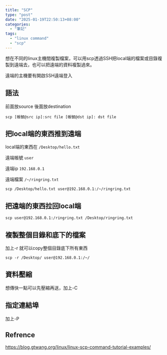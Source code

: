 ```yaml
---
title: "SCP"
type: "post"
date: "2025-01-19T22:50:13+08:00"
categories: 
  - "筆記"
tags:
  - "linux command"
  - "scp"
---
```

想在不同的linux主機間複製檔案，可以用scp透過SSH把local端的檔案或目錄複製到遠端去，也可以把遠端的資料複製過來。

<!--more-->

遠端的主機要有開啟SSH遠端登入

## 語法

前面放source 後面放destination

`scp [帳號@src ip]:src file [帳號@dst ip]: dst file`

## 把local端的東西推到遠端

local端的東西在 `/Desktop/hello.txt`

遠端帳號 `user`

遠端ip `192.168.0.1`

遠端檔案 `/~/ringring.txt`

`scp /Desktop/hello.txt user@192.168.0.1:/~/ringring.txt`

## 把遠端的東西拉回local端

`scp user@192.168.0.1:/ringring.txt /Desktop/ringring.txt`

## 複製整個目錄和底下的檔案

加上-r  就可以copy整個目錄底下所有東西

`scp -r /Desktop/ user@192.168.0.1:/~/`

## 資料壓縮

想傳快一點可以先壓縮再送，加上-C

## 指定連結埠

加上-P

## Refrence

https://blog.gtwang.org/linux/linux-scp-command-tutorial-examples/